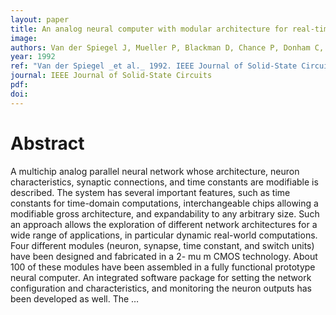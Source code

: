 ```yaml
---
layout: paper
title: An analog neural computer with modular architecture for real-time dynamic computations
image:
authors: Van der Spiegel J, Mueller P, Blackman D, Chance P, Donham C, Etienne-Cummings R, and Kinget P.
year: 1992
ref: "Van der Spiegel _et al._ 1992. IEEE Journal of Solid-State Circuits vol. 27, no. 1: 82-92."
journal: IEEE Journal of Solid-State Circuits
pdf: 
doi: 
---
```


# Abstract
A multichip analog parallel neural network whose architecture, neuron characteristics, synaptic connections, and time constants are modifiable is described. The system has several important features, such as time constants for time-domain computations, interchangeable chips allowing a modifiable gross architecture, and expandability to any arbitrary size. Such an approach allows the exploration of different network architectures for a wide range of applications, in particular dynamic real-world computations. Four different modules (neuron, synapse, time constant, and switch units) have been designed and fabricated in a 2- mu m CMOS technology. About 100 of these modules have been assembled in a fully functional prototype neural computer. An integrated software package for setting the network configuration and characteristics, and monitoring the neuron outputs has been developed as well. The …


